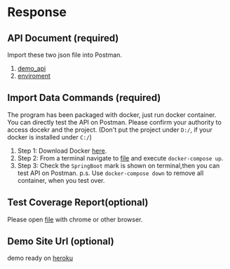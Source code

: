 # Response
## API Document (required)
  Import these two json file into Postman.
   1. [demo_api](response/json_file/pharmacy.postman_demoApi.json)
   2. [enviroment](response/json_file/Docker.postman_environment.json)

## Import Data Commands (required)
  The program has been packaged with docker, just run docker container. You can directly test the API on Postman.
  Please confirm your authority to access docekr and the project.
  (Don't put the project under `D:/`, if your docker is installed under `C:/`)
  1. Step 1: Download Docker [here](https://www.docker.com/products/docker-desktop).
  2. Step 2: From a terminal navigate to [file](response) and execute `docker-compose up`.
  3. Step 3: Check the `SpringBoot` mark is shown on terminal,then you can test API on Postman.
  p.s. Use `docker-compose down` to remove all container, when you test over.

## Test Coverage Report(optional)
  Please open [file](response/coverage%20_report/index.html) with chrome or other browser.
  
## Demo Site Url (optional)
  demo ready on [heroku](#demo-site-url-optional)
